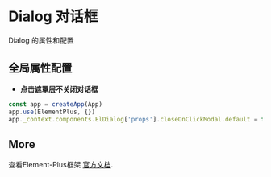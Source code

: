 # Dialog 对话框

Dialog 的属性和配置

## 全局属性配置

- **点击遮罩层不关闭对话框**

```main.js
const app = createApp(App)
app.use(ElementPlus, {})
app._context.components.ElDialog['props'].closeOnClickModal.default = false
```

## More

查看Element-Plus框架 [官方文档](https://element-plus.org/zh-CN/component/dialog.html).
